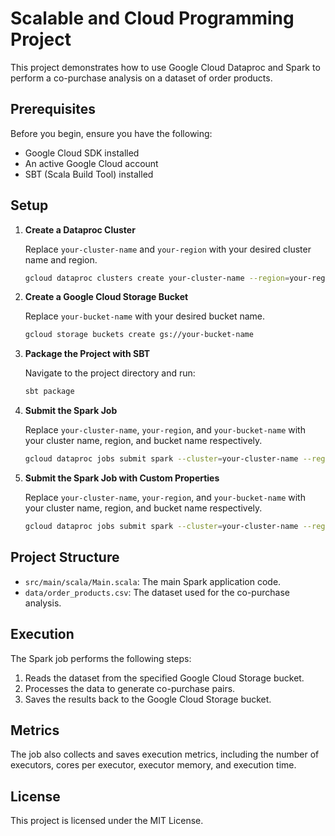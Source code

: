 # Scalable and Cloud Programming Project

This project demonstrates how to use Google Cloud Dataproc and Spark to perform a co-purchase analysis on a dataset of order products.

## Prerequisites

Before you begin, ensure you have the following:

- Google Cloud SDK installed
- An active Google Cloud account
- SBT (Scala Build Tool) installed

## Setup

1. **Create a Dataproc Cluster**

   Replace `your-cluster-name` and `your-region` with your desired cluster name and region.

   ```sh
   gcloud dataproc clusters create your-cluster-name --region=your-region --num-workers=2 --master-boot-disk-size=240 --worker-boot-disk-size=240
   ```

2. **Create a Google Cloud Storage Bucket**

   Replace `your-bucket-name` with your desired bucket name.

   ```sh
   gcloud storage buckets create gs://your-bucket-name
   ```

3. **Package the Project with SBT**

   Navigate to the project directory and run:

   ```sh
   sbt package
   ```

4. **Submit the Spark Job**

   Replace `your-cluster-name`, `your-region`, and `your-bucket-name` with your cluster name, region, and bucket name respectively.

   ```sh
   gcloud dataproc jobs submit spark --cluster=your-cluster-name --region=your-region --jar=gs://your-bucket-name/scalableproject_2.12-0.1.jar -- gs://your-bucket-name/
   ```

5. **Submit the Spark Job with Custom Properties**

   Replace `your-cluster-name`, `your-region`, and `your-bucket-name` with your cluster name, region, and bucket name respectively.

   ```sh
   gcloud dataproc jobs submit spark --cluster=your-cluster-name --region=your-region --properties=spark.executor.instances=1,spark.executor.cores=4 --jar=gs://your-bucket-name/scalableproject_2.12-0.1.jar -- gs://your-bucket-name/
   ```

## Project Structure

- `src/main/scala/Main.scala`: The main Spark application code.
- `data/order_products.csv`: The dataset used for the co-purchase analysis.

## Execution

The Spark job performs the following steps:

1. Reads the dataset from the specified Google Cloud Storage bucket.
2. Processes the data to generate co-purchase pairs.
3. Saves the results back to the Google Cloud Storage bucket.

## Metrics

The job also collects and saves execution metrics, including the number of executors, cores per executor, executor memory, and execution time.

## License

This project is licensed under the MIT License.

